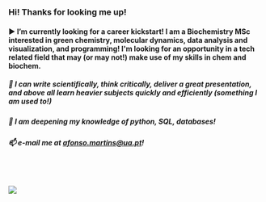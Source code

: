 ### Hi! Thanks for looking me up!

#### ▶️ I’m currently looking for a career kickstart! I am a Biochemistry MSc interested in green chemistry, molecular dynamics, data analysis and visualization, and programming! I'm looking for an opportunity in a tech related field that may (or may not!) make use of my skills in chem and biochem.

##### 🤹 I can write scientifically, think critically, deliver a great presentation, and above all learn heavier subjects quickly and efficiently (something I am used to!)

##### 🧠 I am deepening my knowledge of python, SQL, databases!

##### 📫 e-mail me at afonso.martins@ua.pt!

<br/><br/>

[<img src="https://img.shields.io/badge/LinkedIn-0077B5?style=for-the-badge&logo=linkedin&logoColor=white"/>](https://www.linkedin.com/in/afonso-martins/)
